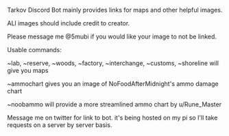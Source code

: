 Tarkov Discord Bot mainly provides links for maps and other helpful images.

ALl images should include credit to creator. 

Please message me @5mubi if you would like your image to not be linked.


Usable commands: 

~lab, ~reserve, ~woods, ~factory, ~interchange, ~customs, ~shoreline will give you maps 
 
~ammochart gives you an image of NoFoodAfterMidnight's ammo damage chart 
 
~noobammo will provide a more streamlined ammo chart by u/Rune_Master

Message me on twitter for link to bot. it's being hosted on my pi so I'll take requests on a server by server basis.
